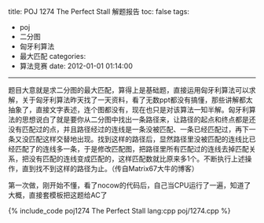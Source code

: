 title: POJ 1274 The Perfect Stall 解题报告
toc: false
tags: 
 - poj
 - 二分图
 - 匈牙利算法
 - 最大匹配
categories:
 - 算法竞赛
date: 2012-01-01 01:14:00
---
题目大意就是求二分图的最大匹配，算得上是基础题，直接运用匈牙利算法可以求解，关于匈牙利算法昨天找了一天资料，看了无数ppt都没有搞懂，那些讲解都太抽象了，直接文字表述，连个图都没有，现在也只是对该算法一知半解。匈牙利算法的思想说白了就是要你从二分图中找出一条路径来，让路径的起点和终点都是还没有匹配过的点，并且路径经过的连线是一条没被匹配、一条已经匹配过，再下一条又没匹配这样交替地出现。找到这样的路径后，显然路径里没被匹配的连线比已经匹配了的连线多一条，于是修改匹配图，把路径里所有匹配过的连线去掉匹配关系，把没有匹配的连线变成匹配的，这样匹配数就比原来多1个。不断执行上述操作，直到找不到这样的路径为止。（传自Matrix67大牛的博客）

第一次做，刚开始不懂，看了nocow的代码后，自己当CPU运行了一遍，知道了大概，直接套模板把这题给AC了
<!--more-->
{% include_code poj1274 The Perfect Stall lang:cpp poj/1274.cpp %}